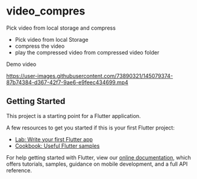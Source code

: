 # video_compres

Pick video from local storage and compress

- Pick video from local Storage
- compress the video
- play the compressed video from compressed video folder

Demo video

https://user-images.githubusercontent.com/73890321/145079374-87b74384-d367-42f7-9ae6-e9feec434699.mp4

## Getting Started


This project is a starting point for a Flutter application.

A few resources to get you started if this is your first Flutter project:

- [Lab: Write your first Flutter app](https://flutter.dev/docs/get-started/codelab)
- [Cookbook: Useful Flutter samples](https://flutter.dev/docs/cookbook)

For help getting started with Flutter, view our
[online documentation](https://flutter.dev/docs), which offers tutorials,
samples, guidance on mobile development, and a full API reference.
